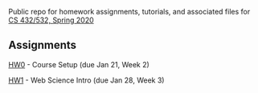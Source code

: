 Public repo for homework assignments, tutorials, and associated files for [CS 432/532, Spring 2020](https://www.cs.odu.edu/~mweigle/CS432-S20)

## Assignments

[HW0](HW0.md) - Course Setup (due Jan 21, Week 2) 

[HW1](HW1.md) - Web Science Intro (due Jan 28, Week 3)
